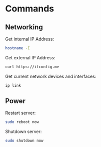 # Commands

## Networking

Get internal IP Address:

```bash
hostname -I
```

Get external IP Address:

```bash
curl https://ifconfig.me
```

Get current network devices and interfaces:

```bash
ip link
```

## Power

Restart server:

```bash
sudo reboot now
```

Shutdown server:

```bash
sudo shutdown now
```
